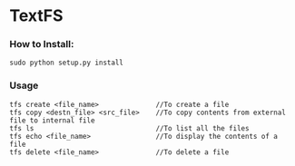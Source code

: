 # TextFS

### How to Install:
    sudo python setup.py install

### Usage
    tfs create <file_name>              //To create a file
    tfs copy <destn_file> <src_file>    //To copy contents from external file to internal file
    tfs ls                              //To list all the files
    tfs echo <file_name>                //To display the contents of a file
    tfs delete <file_name>              //To delete a file